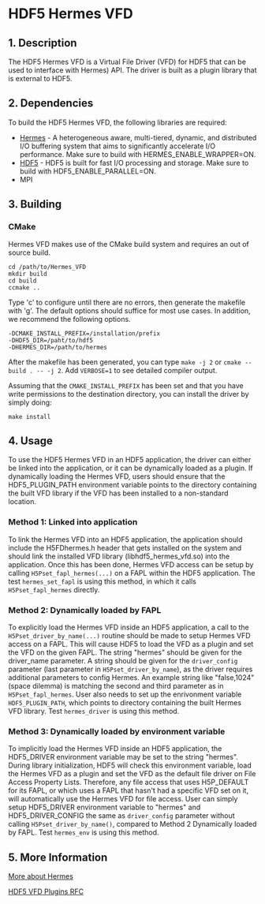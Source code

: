 # HDF5 Hermes VFD
## 1. Description
The HDF5 Hermes VFD is a Virtual File Driver (VFD) for HDF5 that can be used to interface with Hermes) API. The driver is built as a plugin library that is external to HDF5.

## 2. Dependencies
To build the HDF5 Hermes VFD, the following libraries are required:
* [Hermes](https://github.com/HDFGroup/hermes) - A heterogeneous aware, multi-tiered, dynamic, and distributed I/O buffering system that aims to significantly accelerate I/O performance. Make sure to build with HERMES_ENABLE_WRAPPER=ON.
* [HDF5](https://github.com/HDFGroup/hdf5) - HDF5 is built for fast I/O processing and storage. Make sure to build with HDF5_ENABLE_PARALLEL=ON.
* MPI

## 3. Building

### CMake
Hermes VFD makes use of the CMake build system and requires an out of source build.
```
cd /path/to/Hermes_VFD
mkdir build
cd build
ccmake ..
```

Type 'c' to configure until there are no errors, then generate the makefile with 'g'. The default options should suffice for most use cases. In addition, we recommend the following options.

```
-DCMAKE_INSTALL_PREFIX=/installation/prefix
-DHDF5_DIR=/paht/to/hdf5
-DHERMES_DIR=/path/to/hermes
```
After the makefile has been generated, you can type `make -j 2` or `cmake --build . -- -j 2`. Add `VERBOSE=1` to see detailed compiler output.

Assuming that the `CMAKE_INSTALL_PREFIX` has been set and that you have write permissions to the destination directory, you can install the driver by simply doing:
```
make install
```

## 4. Usage
To use the HDF5 Hermes VFD in an HDF5 application, the driver can either be linked into the application, or it can be dynamically loaded as a plugin. If dynamically loading the Hermes VFD, users should ensure that the HDF5_PLUGIN_PATH environment variable points to the directory containing the built VFD library if the VFD has been installed to a non-standard location.

### Method 1: Linked into application
To link the Hermes VFD into an HDF5 application, the application should include the H5FDhermes.h header that gets installed on the system and should link the installed VFD library (libhdf5_hermes_vfd.so) into the application. Once this has been done, Hermes VFD access can be setup by calling `H5Pset_fapl_hermes(...)` on a FAPL within the HDF5 application. The test `hermes_set_fapl` is using this method, in which it calls `H5Pset_fapl_hermes` directly.

### Method 2: Dynamically loaded by FAPL
To explicitly load the Hermes VFD inside an HDF5 application, a call to the `H5Pset_driver_by_name(...)` routine should be made to setup Hermes VFD access on a FAPL. This will cause HDF5 to load the VFD as a plugin and set the VFD on the given FAPL. The string "hermes" should be given for the driver_name parameter. A string should be given for the `driver_config` parameter (last parameter in `H5Pset_driver_by_name`), as the driver requires additional parameters to config Hermes. An example string like "false,1024" (space dilemma) is matching the second and third parameter as in `H5Pset_fapl_hermes`. User also needs to set up the enrivonment variable `HDF5_PLUGIN_PATH`, which points to directory containing the built Hermes VFD library. Test `hermes_driver` is using this method.

### Method 3: Dynamically loaded by environment variable
To implicitly load the Hermes VFD inside an HDF5 application, the HDF5_DRIVER environment variable may be set to the string "hermes". During library initialization, HDF5 will check this environment variable, load the Hermes VFD as a plugin and set the VFD as the default file driver on File Access Property Lists. Therefore, any file access that uses H5P_DEFAULT for its FAPL, or which uses a FAPL that hasn't had a specific VFD set on it, will automatically use the Hermes VFD for file access. User can simply setup HDF5_DRIVER environment variable to "hermes" and HDF5_DRIVER_CONFIG the same as `driver_config` parameter without calling `H5Pset_driver_by_name()`, compared to Method 2 Dynamically loaded by FAPL. Test `hermes_env` is using this method.

## 5. More Information
[More about Hermes](https://github.com/HDFGroup/hermes/wiki)

[HDF5 VFD Plugins RFC](https://github.com/HDFGroup/hdf5doc/blob/master/RFCs/HDF5_Library/VFL_DriverPlugins/RFC__A_Plugin_Interface_for_HDF5_Virtual_File_Drivers.pdf)
